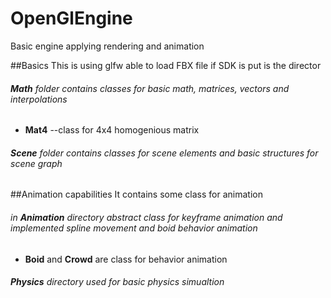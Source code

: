 # OpenGlEngine
Basic engine applying rendering and animation

##Basics
This is using glfw able to load FBX file if SDK is put is the director

###### **Math** folder contains classes for basic math, matrices, vectors and interpolations
- **Mat4** --class for 4x4 homogenious matrix  

###### **Scene** folder contains classes for scene elements and basic structures for scene graph


##Animation capabilities
It contains some class for animation
###### in **Animation** directory abstract class for keyframe animation and implemented spline movement and boid behavior animation
- **Boid** and **Crowd** are class for behavior animation 

###### **Physics** directory used for basic physics simualtion
